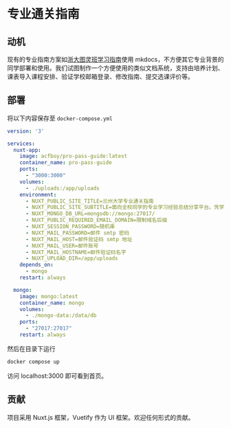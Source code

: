 # 专业通关指南

## 动机

现有的专业指南方案如[浙大图灵班学习指南](https://zju-turing.github.io/TuringCourses/)使用 mkdocs，不方便其它专业背景的同学部署和使用。我们试图制作一个方便使用的类似文档系统，支持由培养计划、课表导入课程安排、验证学校邮箱登录、修改指南、提交选课评价等。

## 部署

将以下内容保存至 `docker-compose.yml`

```yml
version: '3'

services:
  nuxt-app:
    image: acfboy/pro-pass-guide:latest  
    container_name: pro-pass-guide
    ports:
      - "3000:3000"
    volumes:
      - ./uploads:/app/uploads
    environment:
      - NUXT_PUBLIC_SITE_TITLE=兰州大学专业通关指南
      - NUXT_PUBLIC_SITE_SUBTITLE=面向全校同学的专业学习经验总结分享平台。凭学校邮箱可注册并提交你的贡献。
      - NUXT_MONGO_DB_URL=mongodb://mongo:27017/
      - NUXT_PUBLIC_REQUIRED_EMAIL_DOMAIN=限制域名后缀
      - NUXT_SESSION_PASSWORD=随机串
      - NUXT_MAIL_PASSWORD=邮件 smtp 密码
      - NUXT_MAIL_HOST=邮件验证码 smtp 地址
      - NUXT_MAIL_USER=邮件账号
      - NUXT_MAIL_HOSTNAME=邮件验证码名字
      - NUXT_UPLOAD_DIR=/app/uploads
    depends_on:
      - mongo
    restart: always

  mongo:
    image: mongo:latest
    container_name: mongo
    volumes:
      - ./mongo-data:/data/db
    ports:
      - "27017:27017"
    restart: always
```

然后在目录下运行 

```bash
docker compose up
```

访问 localhost:3000 即可看到首页。

## 贡献

项目采用 Nuxt.js 框架，Vuetify 作为 UI 框架。欢迎任何形式的贡献。